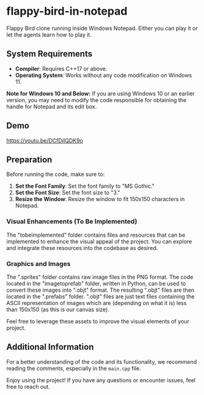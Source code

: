 # flappy-bird-in-notepad

Flappy Bird clone running inside Windows Notepad. Either you can play it or let the agents learn how to play it.

## System Requirements

- **Compiler**: Requires C++17 or above.
- **Operating System**: Works without any code modification on Windows 11.

**Note for Windows 10 and Below:**
If you are using Windows 10 or an earlier version, you may need to modify the code responsible for obtaining the handle for Notepad and its edit box.

## Demo

https://youtu.be/DCfDiIQDK9o

## Preparation

Before running the code, make sure to:

1. **Set the Font Family**: Set the font family to "MS Gothic."
2. **Set the Font Size**: Set the font size to "3."
3. **Resize the Window**: Resize the window to fit 150x150 characters in Notepad.

### Visual Enhancements (To Be Implemented)
The "tobeimplemented" folder contains files and resources that can be implemented to enhance the visual appeal of the project. You can explore and integrate these resources into the codebase as desired.

### Graphics and Images
The ".sprites" folder contains raw image files in the PNG format. The code located in the "imagetoprefab" folder, written in Python, can be used to convert these images into ".objt" format. The resulting ".objt" files are then located in the ".prefabs" folder. ".objt" files are just text files containing the ASCII representation of images which are (depending on what it is) less than 150x150 (as this is our canvas size).

Feel free to leverage these assets to improve the visual elements of your project.

## Additional Information

For a better understanding of the code and its functionality, we recommend reading the comments, especially in the `main.cpp` file.

Enjoy using the project! If you have any questions or encounter issues, feel free to reach out.
